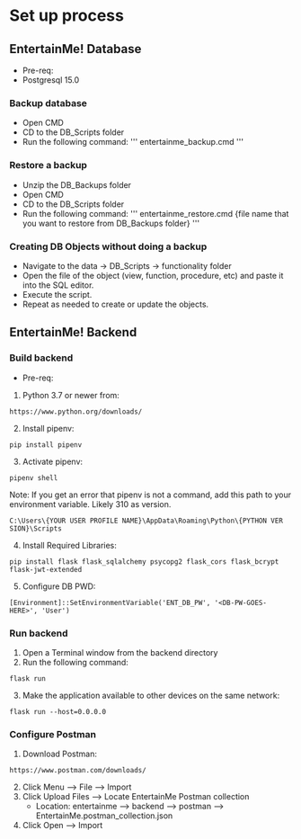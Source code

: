 # Set up process

## EntertainMe! Database

- Pre-req:
- Postgresql 15.0

### Backup database

- Open CMD
- CD to the DB_Scripts folder
- Run the following command:
  '''
  entertainme_backup.cmd
  '''

### Restore a backup

- Unzip the DB_Backups folder
- Open CMD
- CD to the DB_Scripts folder
- Run the following command:
  '''
  entertainme_restore.cmd {file name that you want to restore from DB_Backups folder}
  '''

### Creating DB Objects without doing a backup

- Navigate to the data -> DB_Scripts -> functionality folder
- Open the file of the object (view, function, procedure, etc) and paste it into the SQL editor.
- Execute the script.
- Repeat as needed to create or update the objects.


## EntertainMe! Backend

### Build backend
* Pre-req:
1. Python 3.7 or newer from:
```
https://www.python.org/downloads/
```
2. Install pipenv:
```
pip install pipenv
```
3. Activate pipenv:
```
pipenv shell
```
Note: If you get an error that pipenv is not a command, add this path to your environment variable. Likely 310 as version.
```
C:\Users\{YOUR USER PROFILE NAME}\AppData\Roaming\Python\{PYTHON VER
SION}\Scripts
```

4. Install Required Libraries:
```
pip install flask flask_sqlalchemy psycopg2 flask_cors flask_bcrypt flask-jwt-extended
```

5. Configure DB PWD:
```
[Environment]::SetEnvironmentVariable('ENT_DB_PW', '<DB-PW-GOES-HERE>', 'User')
```

### Run backend
1. Open a Terminal window from the backend directory
2. Run the following command:
```
flask run
```
3. Make the application available to other devices on the same network:
```
flask run --host=0.0.0.0
```

### Configure Postman
1. Download Postman:
```
https://www.postman.com/downloads/
```
2. Click Menu --> File --> Import
3. Click Upload Files --> Locate EntertainMe Postman collection
    * Location: entertainme --> backend --> postman --> EntertainMe.postman_collection.json
4. Click Open --> Import
